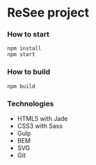 # ReSee project

### How to start

```
npm install
npm start
```

### How to build

```
npm build
```

### Technologies

- HTML5 with Jade
- CSS3 with Sass
- Gulp
- BEM
- SVG
- Git
